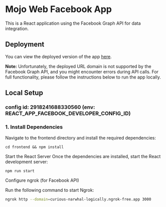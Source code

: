 # Mojo Web Facebook App

This is a React application using the Facebook Graph API for data integration.

## Deployment

You can view the deployed version of the app [here](https://mojo-web-facebook.vercel.app/). 

**Note:** Unfortunately, the deployed URL domain is not supported by the Facebook Graph API, and you might encounter errors during API calls. For full functionality, please follow the instructions below to run the app locally.

## Local Setup
### config id: 2918241688330560 (env: REACT_APP_FACEBOOK_DEVELOPER_CONFIG_ID)
### 1. Install Dependencies
Navigate to the frontend directory and install the required dependencies:
```
cd frontend && npm install
```
Start the React Server
Once the dependencies are installed, start the React development server:

```
npm run start
```
Configure ngrok (for Facebook API)

Run the following command to start Ngrok:

```bash
ngrok http --domain=curious-narwhal-logically.ngrok-free.app 3000
```
